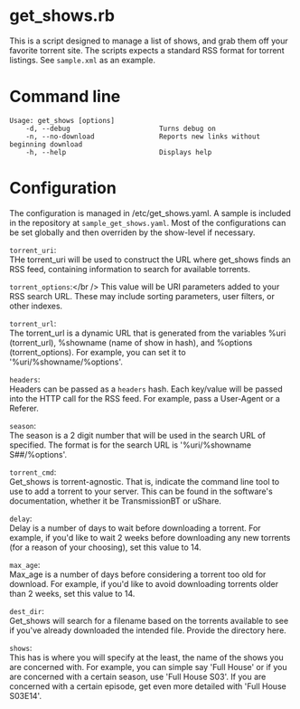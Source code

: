 # get_shows.rb

This is a script designed to manage a list of shows,
and grab them off your favorite torrent site. The
scripts expects a standard RSS format for torrent
listings.  See `sample.xml` as an example.

# Command line
```
Usage: get_shows [options]
    -d, --debug                      Turns debug on
    -n, --no-download                Reports new links without beginning download
    -h, --help                       Displays help
```

# Configuration
The configuration is managed in /etc/get_shows.yaml.
A sample is included in the repository at
`sample_get_shows.yaml`.  Most of the configurations
can be set globally and then overriden by the
show-level if necessary.

`torrent_uri`:<br />
THe torrent_uri will be used to construct the URL
where get_shows finds an RSS feed, containing
information to search for available torrents.

`torrent_options`:</br />
This value will be URI parameters added to your 
RSS search URL.  These may include sorting parameters,
user filters, or other indexes.

`torrent_url`:<br />
The torrent_url is a dynamic URL that is generated from
the variables %uri (torrent_url), %showname (name of
show in hash), and %options (torrent_options). For
example, you can set it to '%uri/%showname/%options'.

`headers`:<br />
Headers can be passed as a `headers` hash. Each key/value
will be passed into the HTTP call for the RSS feed.  For
example, pass a User-Agent or a Referer.

`season`:<br />
The season is a 2 digit number that will be used in the
search URL of specified.  The format is for the search
URL is '%uri/%showname S##/%options'.

`torrent_cmd`:<br />
Get_shows is torrent-agnostic.  That is, indicate the
command line tool to use to add a torrent to your
server.  This can be found in the software's
documentation, whether it be TransmissionBT or
uShare.

`delay`:<br />
Delay is a number of days to wait before downloading
a torrent.  For example, if you'd like to wait 2 weeks
before downloading any new torrents (for a reason of
your choosing), set this value to 14.

`max_age`:<br />
Max_age is a number of days before considering a 
torrent too old for download.  For example, if you'd
like to avoid downloading torrents older than 2 weeks,
set this value to 14.

`dest_dir`:<br />
Get_shows will search for a filename based on the
torrents available to see if you've already downloaded
the intended file.  Provide the directory here.

`shows`:<br />
This has is where you will specify at the least, the
name of the shows you are concerned with.  For example,
you can simple say 'Full House' or if you are concerned
with a certain season, use 'Full House S03'.  If you
are concerned with a certain episode, get even more
detailed with 'Full House S03E14'.
